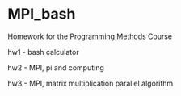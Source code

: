# MPI_bash
Homework for the Programming Methods Course 

hw1 - bash calculator

hw2 - MPI, pi and computing

hw3 - MPI, matrix multiplication parallel algorithm

